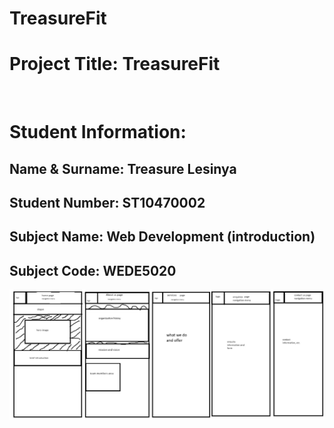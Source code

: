 # TreasureFit

# Project Title: TreasureFit
<br>

# Student Information:
## Name & Surname: Treasure Lesinya
## Student Number: ST10470002
## Subject Name: Web Development (introduction)
## Subject Code: WEDE5020


![Alt text](sitemap-1.jpg)


 
